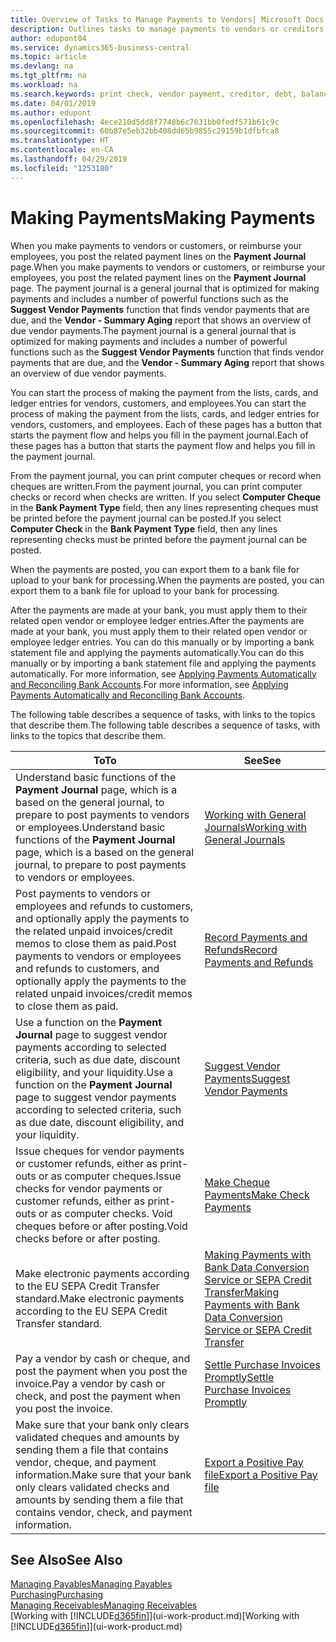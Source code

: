 ```yaml
---
title: Overview of Tasks to Manage Payments to Vendors| Microsoft Docs
description: Outlines tasks to manage payments to vendors or creditors, including posting payment lines and getting an overview of the balance due.
author: edupont04
ms.service: dynamics365-business-central
ms.topic: article
ms.devlang: na
ms.tgt_pltfrm: na
ms.workload: na
ms.search.keywords: print check, vendor payment, creditor, debt, balance due, AP
ms.date: 04/01/2019
ms.author: edupont
ms.openlocfilehash: 4ece210d5dd8f7748b6c7031bb0fedf571b61c9c
ms.sourcegitcommit: 60b87e5eb32bb408dd65b9855c29159b1dfbfca8
ms.translationtype: HT
ms.contentlocale: en-CA
ms.lasthandoff: 04/29/2019
ms.locfileid: "1253180"
---
```

# <a name="making-payments"></a><span data-ttu-id="a5b0f-103">Making Payments</span><span class="sxs-lookup"><span data-stu-id="a5b0f-103">Making Payments</span></span>

<span data-ttu-id="a5b0f-104">When you make payments to vendors or customers, or reimburse your employees, you post the related payment lines on the **Payment Journal** page.</span><span class="sxs-lookup"><span data-stu-id="a5b0f-104">When you make payments to vendors or customers, or reimburse your employees, you post the related payment lines on the **Payment Journal** page.</span></span> <span data-ttu-id="a5b0f-105">The payment journal is a general journal that is optimized for making payments and includes a number of powerful functions such as the **Suggest Vendor Payments** function that finds vendor payments that are due, and the **Vendor - Summary Aging** report that shows an overview of due vendor payments.</span><span class="sxs-lookup"><span data-stu-id="a5b0f-105">The payment journal is a general journal that is optimized for making payments and includes a number of powerful functions such as the **Suggest Vendor Payments** function that finds vendor payments that are due, and the **Vendor - Summary Aging** report that shows an overview of due vendor payments.</span></span>  

<span data-ttu-id="a5b0f-106">You can start the process of making the payment from the lists, cards, and ledger entries for vendors, customers, and employees.</span><span class="sxs-lookup"><span data-stu-id="a5b0f-106">You can start the process of making the payment from the lists, cards, and ledger entries for vendors, customers, and employees.</span></span> <span data-ttu-id="a5b0f-107">Each of these pages has a button that starts the payment flow and helps you fill in the payment journal.</span><span class="sxs-lookup"><span data-stu-id="a5b0f-107">Each of these pages has a button that starts the payment flow and helps you fill in the payment journal.</span></span>  

<span data-ttu-id="a5b0f-108">From the payment journal, you can print computer cheques or record when cheques are written.</span><span class="sxs-lookup"><span data-stu-id="a5b0f-108">From the payment journal, you can print computer checks or record when checks are written.</span></span> <span data-ttu-id="a5b0f-109">If you select **Computer Cheque** in the **Bank Payment Type** field, then any lines representing cheques must be printed before the payment journal can be posted.</span><span class="sxs-lookup"><span data-stu-id="a5b0f-109">If you select **Computer Check** in the **Bank Payment Type** field, then any lines representing checks must be printed before the payment journal can be posted.</span></span>

<span data-ttu-id="a5b0f-110">When the payments are posted, you can export them to a bank file for upload to your bank for processing.</span><span class="sxs-lookup"><span data-stu-id="a5b0f-110">When the payments are posted, you can export them to a bank file for upload to your bank for processing.</span></span>

<span data-ttu-id="a5b0f-111">After the payments are made at your bank, you must apply them to their related open vendor or employee ledger entries.</span><span class="sxs-lookup"><span data-stu-id="a5b0f-111">After the payments are made at your bank, you must apply them to their related open vendor or employee ledger entries.</span></span> <span data-ttu-id="a5b0f-112">You can do this manually or by importing a bank statement file and applying the payments automatically.</span><span class="sxs-lookup"><span data-stu-id="a5b0f-112">You can do this manually or by importing a bank statement file and applying the payments automatically.</span></span> <span data-ttu-id="a5b0f-113">For more information, see [Applying Payments Automatically and Reconciling Bank Accounts](receivables-apply-payments-auto-reconcile-bank-accounts.md).</span><span class="sxs-lookup"><span data-stu-id="a5b0f-113">For more information, see [Applying Payments Automatically and Reconciling Bank Accounts](receivables-apply-payments-auto-reconcile-bank-accounts.md).</span></span>

<span data-ttu-id="a5b0f-114">The following table describes a sequence of tasks, with links to the topics that describe them.</span><span class="sxs-lookup"><span data-stu-id="a5b0f-114">The following table describes a sequence of tasks, with links to the topics that describe them.</span></span>

| <span data-ttu-id="a5b0f-115">To</span><span class="sxs-lookup"><span data-stu-id="a5b0f-115">To</span></span> | <span data-ttu-id="a5b0f-116">See</span><span class="sxs-lookup"><span data-stu-id="a5b0f-116">See</span></span> |
| --- | --- |
|<span data-ttu-id="a5b0f-117">Understand basic functions of the **Payment Journal** page, which is a based on the general journal, to prepare to post payments to vendors or employees.</span><span class="sxs-lookup"><span data-stu-id="a5b0f-117">Understand basic functions of the **Payment Journal** page, which is a based on the general journal, to prepare to post payments to vendors or employees.</span></span>|[<span data-ttu-id="a5b0f-118">Working with General Journals</span><span class="sxs-lookup"><span data-stu-id="a5b0f-118">Working with General Journals</span></span>](ui-work-general-journals.md)|
|<span data-ttu-id="a5b0f-119">Post payments to vendors or employees and refunds to customers, and optionally apply the payments to the related unpaid invoices/credit memos to close them as paid.</span><span class="sxs-lookup"><span data-stu-id="a5b0f-119">Post payments to vendors or employees and refunds to customers, and optionally apply the payments to the related unpaid invoices/credit memos to close them as paid.</span></span>|[<span data-ttu-id="a5b0f-120">Record Payments and Refunds</span><span class="sxs-lookup"><span data-stu-id="a5b0f-120">Record Payments and Refunds</span></span>](payables-how-post-payments-refunds.md)|
| <span data-ttu-id="a5b0f-121">Use a function on the **Payment Journal** page to suggest vendor payments according to selected criteria, such as due date, discount eligibility, and your liquidity.</span><span class="sxs-lookup"><span data-stu-id="a5b0f-121">Use a function on the **Payment Journal** page to suggest vendor payments according to selected criteria, such as due date, discount eligibility, and your liquidity.</span></span> |[<span data-ttu-id="a5b0f-122">Suggest Vendor Payments</span><span class="sxs-lookup"><span data-stu-id="a5b0f-122">Suggest Vendor Payments</span></span>](payables-how-suggest-vendor-payments.md) |
| <span data-ttu-id="a5b0f-123">Issue cheques for vendor payments or customer refunds, either as print-outs or as computer cheques.</span><span class="sxs-lookup"><span data-stu-id="a5b0f-123">Issue checks for vendor payments or customer refunds, either as print-outs or as computer checks.</span></span> <span data-ttu-id="a5b0f-124">Void cheques before or after posting.</span><span class="sxs-lookup"><span data-stu-id="a5b0f-124">Void checks before or after posting.</span></span> |[<span data-ttu-id="a5b0f-125">Make Cheque Payments</span><span class="sxs-lookup"><span data-stu-id="a5b0f-125">Make Check Payments</span></span>](payables-how-work-checks.md) |
|<span data-ttu-id="a5b0f-126">Make electronic payments according to the EU SEPA Credit Transfer standard.</span><span class="sxs-lookup"><span data-stu-id="a5b0f-126">Make electronic payments according to the EU SEPA Credit Transfer standard.</span></span>|[<span data-ttu-id="a5b0f-127">Making Payments with Bank Data Conversion Service or SEPA Credit Transfer</span><span class="sxs-lookup"><span data-stu-id="a5b0f-127">Making Payments with Bank Data Conversion Service or SEPA Credit Transfer</span></span>](finance-make-payments-with-bank-data-conversion-service-or-sepa-credit-transfer.md)|
| <span data-ttu-id="a5b0f-128">Pay a vendor by cash or cheque, and post the payment when you post the invoice.</span><span class="sxs-lookup"><span data-stu-id="a5b0f-128">Pay a vendor by cash or check, and post the payment when you post the invoice.</span></span> |[<span data-ttu-id="a5b0f-129">Settle Purchase Invoices Promptly</span><span class="sxs-lookup"><span data-stu-id="a5b0f-129">Settle Purchase Invoices Promptly</span></span>](finance-how-to-settle-purchase-invoices-promptly.md) |
| <span data-ttu-id="a5b0f-130">Make sure that your bank only clears validated cheques and amounts by sending them a file that contains vendor, cheque, and payment information.</span><span class="sxs-lookup"><span data-stu-id="a5b0f-130">Make sure that your bank only clears validated checks and amounts by sending them a file that contains vendor, check, and payment information.</span></span> |[<span data-ttu-id="a5b0f-131">Export a Positive Pay file</span><span class="sxs-lookup"><span data-stu-id="a5b0f-131">Export a Positive Pay file</span></span>](finance-how-positive-pay.md) |

## <a name="see-also"></a><span data-ttu-id="a5b0f-132">See Also</span><span class="sxs-lookup"><span data-stu-id="a5b0f-132">See Also</span></span>
[<span data-ttu-id="a5b0f-133">Managing Payables</span><span class="sxs-lookup"><span data-stu-id="a5b0f-133">Managing Payables</span></span>](payables-manage-payables.md)  
[<span data-ttu-id="a5b0f-134">Purchasing</span><span class="sxs-lookup"><span data-stu-id="a5b0f-134">Purchasing</span></span>](purchasing-manage-purchasing.md)  
[<span data-ttu-id="a5b0f-135">Managing Receivables</span><span class="sxs-lookup"><span data-stu-id="a5b0f-135">Managing Receivables</span></span>](receivables-manage-receivables.md)  
<span data-ttu-id="a5b0f-136">[Working with [!INCLUDE[d365fin](includes/d365fin_md.md)]](ui-work-product.md)</span><span class="sxs-lookup"><span data-stu-id="a5b0f-136">[Working with [!INCLUDE[d365fin](includes/d365fin_md.md)]](ui-work-product.md)</span></span>  

